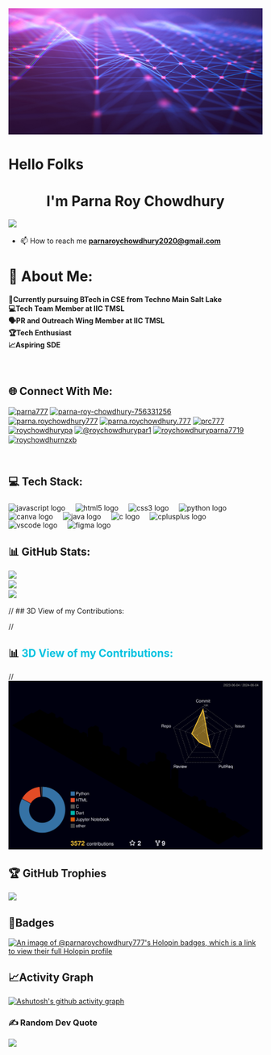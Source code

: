 <div align="center">
<img width="100%" height = "250px" src="background.jpg" alt="cover" />
</div>

# Hello Folks

<p align='center'>
<h1 align="center"> I'm Parna Roy Chowdhury</h1>

[![](https://visitcount.itsvg.in/api?id=ParnaRoyChowdhury777&icon=9&color=9)](https://visitcount.itsvg.in)

- 📫 How to reach me **parnaroychowdhury2020@gmail.com**
  <br>

# 💫 About Me:

<h4>
🔷Currently pursuing BTech in CSE from Techno Main Salt Lake<br>💻Tech Team Member at IIC TMSL<br>🗣️PR and Outreach Wing Member at IIC TMSL<br>🏆Tech Enthusiast<br>📈Aspiring SDE<br>
</h4>
<br>

## 🌐 Connect With Me:

<p align="left">
<a href="https://codepen.io/parna777" target="blank"><img align="center" src="https://raw.githubusercontent.com/rahuldkjain/github-profile-readme-generator/master/src/images/icons/Social/codepen.svg" alt="parna777" height="30" width="40" /></a>
<a href="https://linkedin.com/in/parna-roy-chowdhury-756331256" target="blank"><img align="center" src="https://raw.githubusercontent.com/rahuldkjain/github-profile-readme-generator/master/src/images/icons/Social/linked-in-alt.svg" alt="parna-roy-chowdhury-756331256" height="30" width="40" /></a>
<a href="https://fb.com/parna.roychowdhury777" target="blank"><img align="center" src="https://raw.githubusercontent.com/rahuldkjain/github-profile-readme-generator/master/src/images/icons/Social/facebook.svg" alt="parna.roychowdhury777" height="30" width="40" /></a>
<a href="https://instagram.com/parna.roychowdhury.777" target="blank"><img align="center" src="https://raw.githubusercontent.com/rahuldkjain/github-profile-readme-generator/master/src/images/icons/Social/instagram.svg" alt="parna.roychowdhury.777" height="30" width="40" /></a>
<a href="https://dribbble.com/prc777" target="blank"><img align="center" src="https://raw.githubusercontent.com/rahuldkjain/github-profile-readme-generator/master/src/images/icons/Social/dribbble.svg" alt="prc777" height="30" width="40" /></a>
<a href="https://www.codechef.com/users/roychowdhurypa" target="blank"><img align="center" src="https://cdn.jsdelivr.net/npm/simple-icons@3.1.0/icons/codechef.svg" alt="roychowdhurypa" height="30" width="40" /></a>
<a href="https://www.hackerrank.com/@roychowdhurypar1" target="blank"><img align="center" src="https://raw.githubusercontent.com/rahuldkjain/github-profile-readme-generator/master/src/images/icons/Social/hackerrank.svg" alt="@roychowdhurypar1" height="30" width="40" /></a>
<a href="https://www.leetcode.com/roychowdhuryparna7719" target="blank"><img align="center" src="https://raw.githubusercontent.com/rahuldkjain/github-profile-readme-generator/master/src/images/icons/Social/leet-code.svg" alt="roychowdhuryparna7719" height="30" width="40" /></a>
<a href="https://auth.geeksforgeeks.org/user/roychowdhurnzxb" target="blank"><img align="center" src="https://raw.githubusercontent.com/rahuldkjain/github-profile-readme-generator/master/src/images/icons/Social/geeks-for-geeks.svg" alt="roychowdhurnzxb" height="30" width="40" /></a>
</p>

<br>

## 💻 Tech Stack:

###

<div align="left">
  <img src="https://skillicons.dev/icons?i=js" height="42" alt="javascript logo"  />
  <img width="12" />
  <img src="https://cdn.jsdelivr.net/gh/devicons/devicon/icons/html5/html5-original.svg" height="42" alt="html5 logo"  />
  <img width="12" />
  <img src="https://cdn.jsdelivr.net/gh/devicons/devicon/icons/css3/css3-original.svg" height="42" alt="css3 logo"  />
  <img width="12" />
  <img src="https://cdn.jsdelivr.net/gh/devicons/devicon/icons/python/python-original.svg" height="42" alt="python logo"  />
  <img width="12" />
  <img src="https://cdn.jsdelivr.net/gh/devicons/devicon/icons/canva/canva-original.svg" height="42" alt="canva logo"  />
  <img width="12" />
  <img src="https://cdn.jsdelivr.net/gh/devicons/devicon/icons/java/java-original.svg" height="42" alt="java logo"  />
  <img width="12" />
  <img src="https://cdn.jsdelivr.net/gh/devicons/devicon/icons/c/c-original.svg" height="42" alt="c logo"  />
  <img width="12" />
  <img src="https://cdn.jsdelivr.net/gh/devicons/devicon/icons/cplusplus/cplusplus-original.svg" height="42" alt="cplusplus logo"  />
  <img width="12" />
  <img src="https://cdn.jsdelivr.net/gh/devicons/devicon/icons/vscode/vscode-original.svg" height="42" alt="vscode logo"  />
  <img width="12" />
  <img src="https://cdn.jsdelivr.net/gh/devicons/devicon/icons/figma/figma-original.svg" height="42" alt="figma logo"  />
  <img width="12" />
</div>

###

## 📊 GitHub Stats:

![](https://github-readme-stats.vercel.app/api?username=ParnaRoyChowdhury777&theme=radical&hide_border=true&include_all_commits=true&count_private=true)<br/>
![](https://github-readme-streak-stats.herokuapp.com/?user=ParnaRoyChowdhury777&theme=radical&hide_border=true)<br/>
![](https://github-readme-stats.vercel.app/api/top-langs/?username=ParnaRoyChowdhury777&theme=radical&hide_border=true&include_all_commits=true&count_private=true&layout=compact)

// ## 3D View of my Contributions:

// <p><h2 style="text-decoration: none; cursor: none;">📊 <span style="color: #00c2e0">3D View of my Contributions:</span></h2></p>
// <img src="./profile-3d-contrib/profile-night-rainbow.svg" />

## 🏆 GitHub Trophies

![](https://github-profile-trophy.vercel.app/?username=ParnaRoyChowdhury777&theme=discord&no-frame=true&no-bg=false&margin-w=4)

## 🏅Badges

[![An image of @parnaroychowdhury777's Holopin badges, which is a link to view their full Holopin profile](https://holopin.me/parnaroychowdhury777)](https://holopin.io/@parnaroychowdhury777)

## 📈Activity Graph

[![Ashutosh's github activity graph](https://github-readme-activity-graph.vercel.app/graph?username=ParnaRoyChowdhury777&bg_color=12092b&color=eef4eb&line=37b7e1&point=f7fdf7&area=true&hide_border=true)](https://github.com/ashutosh00710/github-readme-activity-graph)

### ✍️ Random Dev Quote

![](https://quotes-github-readme.vercel.app/api?type=horizontal&theme=dark)
